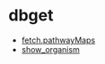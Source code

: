 # dbget



+ [fetch.pathwayMaps](dbget/fetch.pathwayMaps.1) 
+ [show_organism](dbget/show_organism.1) 
